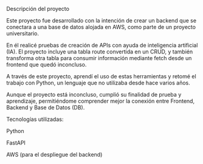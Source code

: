 Descripción del proyecto

Este proyecto fue desarrollado con la intención de crear un backend que se conectara a una base de datos alojada en AWS, como parte de un proyecto universitario.

En él realicé pruebas de creación de APIs con ayuda de inteligencia artificial (IA). El proyecto incluye una tabla route convertida en un CRUD, y también transforma otra tabla para consumir información mediante fetch desde un frontend que quedó inconcluso.

A través de este proyecto, aprendí el uso de estas herramientas y retomé el trabajo con Python, un lenguaje que no utilizaba desde hace varios años.

Aunque el proyecto está inconcluso, cumplió su finalidad de prueba y aprendizaje, permitiéndome comprender mejor la conexión entre Frontend, Backend y Base de Datos (DB).

Tecnologías utilizadas:

Python

FastAPI

AWS (para el despliegue del backend)

